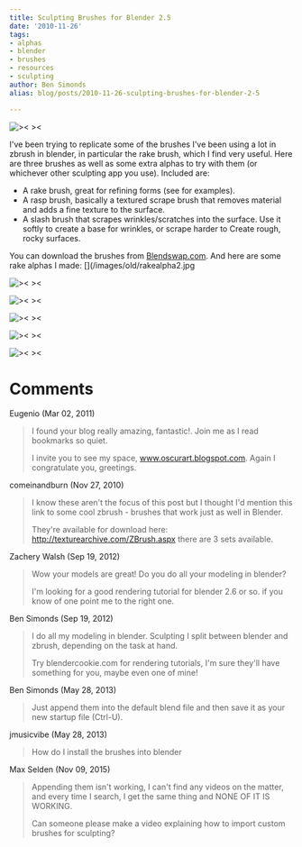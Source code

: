 ```yaml
---
title: Sculpting Brushes for Blender 2.5
date: '2010-11-26'
tags:
- alphas
- blender
- brushes
- resources
- sculpting
author: Ben Simonds
alias: blog/posts/2010-11-26-sculpting-brushes-for-blender-2-5

---
```


![>< ><](/images/old/brushes.jpg)

I've been trying to replicate some of the brushes I've been using a lot in zbrush in blender, in particular the rake brush, which I find very useful. Here are three brushes as well as some extra alphas to try with them (or whichever other sculpting app you use). Included are: 

  * A rake brush, great for refining forms (see for examples).﻿
  * A rasp brush, basically a textured scrape brush that removes material and adds a fine texture to the surface.﻿﻿
  * A slash brush that scrapes wrinkles/scratches into the surface. Use it softly to create a base for wrinkles, or scrape harder to Create rough, rocky surfaces.

You can download the brushes from [Blendswap.com](http://www.blendswap.com/3D-models/brushes/bens-sculpt-brushes/). And here are some rake alphas I made: [](/images/old/rakealpha2.jpg

![>< ><](/images/old/rakealpha3.jpg?w=150)

![>< ><](/images/old/rakealpha21.jpg?w=150)

![>< ><](/images/old/rakealpha41.jpg?w=150)

![>< ><](/images/old/rakealpha51.jpg?w=150)

![>< ><](/images/old/wrinkles1.jpg?w=150)







# Comments


Eugenio (Mar 02, 2011)
> I found your blog really amazing, fantastic!.
> Join me as I read bookmarks so quiet.
> 
> I invite you to see my space, www.oscurart.blogspot.com.
> Again I congratulate you, greetings.

comeinandburn (Nov 27, 2010)
> I know these aren't the focus of this post but I thought I'd mention this link to some cool zbrush - brushes that work just as well in Blender.
> 
> They're available for download here:  http://texturearchive.com/ZBrush.aspx
> there are 3 sets available.

Zachery Walsh (Sep 19, 2012)
> Wow your models are great! Do you do all your modeling in blender? 
> 
> I'm looking for a good rendering tutorial for blender 2.6 or so. if you know of one point me to the right one.

Ben Simonds (Sep 19, 2012)
> I do all my modeling in blender. Sculpting I split between blender and zbrush, depending on the task at hand.
> 
> Try blendercookie.com for rendering tutorials, I'm sure they'll have something for you, maybe even one of mine!

Ben Simonds (May 28, 2013)
> Just append them into the default blend file and then save it as your new startup file (Ctrl-U).

jmusicvibe (May 28, 2013)
> How do I install the brushes into blender

Max Selden (Nov 09, 2015)
> Appending them isn't working, I can't find any videos on the matter, and every time I search, I get the same thing and NONE OF IT IS WORKING.
> 
> Can someone please make a video explaining how to import custom brushes for sculpting?
